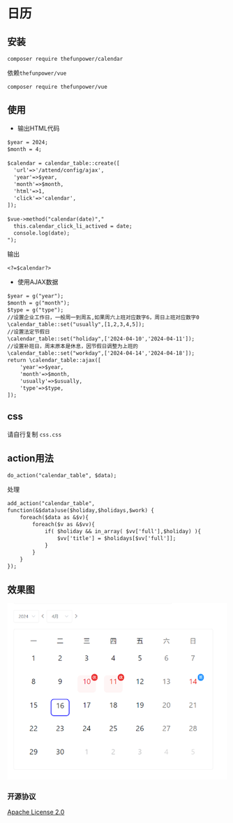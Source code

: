 # 日历 

## 安装

~~~
composer require thefunpower/calendar  
~~~

依赖`thefunpower/vue`

~~~
composer require thefunpower/vue
~~~

## 使用

- 输出HTML代码

~~~
$year = 2024;
$month = 4;  

$calendar = calendar_table::create([
  'url'=>'/attend/config/ajax',
  'year'=>$year,
  'month'=>$month, 
  'html'=>1,
  'click'=>'calendar', 
]); 

$vue->method("calendar(date)"," 
  this.calendar_click_li_actived = date;
  console.log(date);
"); 
~~~

输出

~~~
<?=$calendar?>
~~~
- 使用AJAX数据
~~~
$year = g("year");
$month = g("month");
$type = g("type");
//设置企业工作日，一般周一到周五,如果周六上班对应数字6，周日上班对应数字0
\calendar_table::set("usually",[1,2,3,4,5]);
//设置法定节假日
\calendar_table::set("holiday",['2024-04-10','2024-04-11']);
//设置补班日，周末原本是休息，因节假日调整为上班的
\calendar_table::set("workday",['2024-04-14','2024-04-18']);  
return \calendar_table::ajax([
    'year'=>$year,
    'month'=>$month,
    'usually'=>$usually,
    'type'=>$type,
]);
~~~

## css

请自行复制 `css.css`

## action用法

~~~
do_action("calendar_table", $data);
~~~

处理
~~~
add_action("calendar_table", function(&$data)use($holiday,$holidays,$work) { 
    foreach($data as &$v){
        foreach($v as &$vv){ 
            if( $holiday && in_array( $vv['full'],$holiday) ){
                $vv['title'] = $holidays[$vv['full']];
            }
        }
    }
});
~~~


## 效果图

![效果图](test/demo.png)
  

### 开源协议 

[Apache License 2.0](LICENSE)
